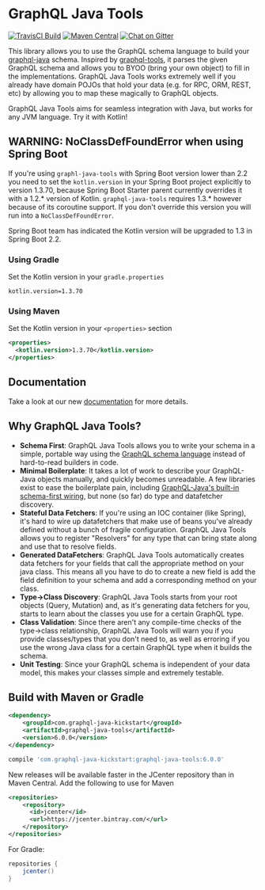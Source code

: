 # GraphQL Java Tools

[![TravisCI Build](https://travis-ci.org/graphql-java-kickstart/graphql-java-tools.svg?branch=master)](https://travis-ci.org/graphql-java-kickstart/graphql-java-tools)
[![Maven Central](https://maven-badges.herokuapp.com/maven-central/com.graphql-java-kickstart/graphql-java-tools/badge.svg)](https://maven-badges.herokuapp.com/maven-central/com.graphql-java-kickstart/graphql-java-tools)
[![Chat on Gitter](https://badges.gitter.im/Join%20Chat.svg)](https://graphqljavakickstart.slack.com)

This library allows you to use the GraphQL schema language to build your [graphql-java](https://github.com/graphql-java/graphql-java) schema.
Inspired by [graphql-tools](https://github.com/apollographql/graphql-tools), it parses the given GraphQL schema and allows you to BYOO (bring your own object) to fill in the implementations.
GraphQL Java Tools works extremely well if you already have domain POJOs that hold your data (e.g. for RPC, ORM, REST, etc) by allowing you to map these magically to GraphQL objects.

GraphQL Java Tools aims for seamless integration with Java, but works for any JVM language.  Try it with Kotlin!

## WARNING: NoClassDefFoundError when using Spring Boot

If you're using `graphl-java-tools` with Spring Boot version lower than 2.2 you need to set the `kotlin.version` in 
your Spring Boot project explicitly to version 1.3.70, because Spring Boot Starter parent currently overrides it with 
a 1.2.* version of Kotlin. 
`graphql-java-tools` requires 1.3.* however because of its coroutine support. If you don't override this version
you will run into a `NoClassDefFoundError`.

Spring Boot team has indicated the Kotlin version will be upgraded to 1.3 in Spring Boot 2.2.

### Using Gradle
Set the Kotlin version in your `gradle.properties`
```
kotlin.version=1.3.70
```

### Using Maven
Set the Kotlin version in your `<properties>` section
```xml
<properties>
  <kotlin.version>1.3.70</kotlin.version>
</properties>
```

## Documentation

Take a look at our new [documentation](https://www.graphql-java-kickstart.com/tools/) for more details.

## Why GraphQL Java Tools?

* **Schema First**:  GraphQL Java Tools allows you to write your schema in a simple, portable way using the [GraphQL schema language](http://graphql.org/learn/schema/) instead of hard-to-read builders in code.
* **Minimal Boilerplate**:  It takes a lot of work to describe your GraphQL-Java objects manually, and quickly becomes unreadable.
A few libraries exist to ease the boilerplate pain, including [GraphQL-Java's built-in schema-first wiring](https://www.graphql-java.com/documentation/master/schema/), but none (so far) do type and datafetcher discovery.
* **Stateful Data Fetchers**:  If you're using an IOC container (like Spring), it's hard to wire up datafetchers that make use of beans you've already defined without a bunch of fragile configuration.  GraphQL Java Tools allows you to register "Resolvers" for any type that can bring state along and use that to resolve fields.
* **Generated DataFetchers**:  GraphQL Java Tools automatically creates data fetchers for your fields that call the appropriate method on your java class.  This means all you have to do to create a new field is add the field definition to your schema and add a corresponding method on your class.
* **Type->Class Discovery**:  GraphQL Java Tools starts from your root objects (Query, Mutation) and, as it's generating data fetchers for you, starts to learn about the classes you use for a certain GraphQL type.
* **Class Validation**:  Since there aren't any compile-time checks of the type->class relationship, GraphQL Java Tools will warn you if you provide classes/types that you don't need to, as well as erroring if you use the wrong Java class for a certain GraphQL type when it builds the schema.
* **Unit Testing**:  Since your GraphQL schema is independent of your data model, this makes your classes simple and extremely testable.

## Build with Maven or Gradle

```xml
<dependency>
    <groupId>com.graphql-java-kickstart</groupId>
    <artifactId>graphql-java-tools</artifactId>
    <version>6.0.0</version>
</dependency>
```
```groovy
compile 'com.graphql-java-kickstart:graphql-java-tools:6.0.0'
```

New releases will be available faster in the JCenter repository than in Maven Central. Add the following to use for Maven
```xml
<repositories>
    <repository>
      <id>jcenter</id>
      <url>https://jcenter.bintray.com/</url>
    </repository>
</repositories>
```
For Gradle:
```groovy
repositories {
    jcenter()
}
```
